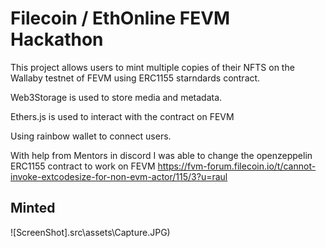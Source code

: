 # Filecoin / EthOnline FEVM Hackathon 

This project allows users to mint multiple copies of their NFTS on the Wallaby testnet of FEVM using ERC1155 starndards contract.

Web3Storage is used to store media and metadata.

Ethers.js is used to interact with the contract on FEVM

Using rainbow wallet to connect users.

With help from Mentors in discord I was able to change the openzeppelin ERC1155 contract to work on FEVM
https://fvm-forum.filecoin.io/t/cannot-invoke-extcodesize-for-non-evm-actor/115/3?u=raul


## Minted

![ScreenShot].src\assets\Capture.JPG)

